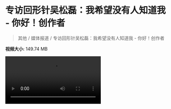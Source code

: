 # 专访回形针吴松磊：我希望没有人知道我 - 你好！创作者

> 其他 / 媒体报道 / 专访回形针吴松磊：我希望没有人知道我 - 你好！创作者

**视频大小**: 149.74 MB

<div class="video"><video src="https://file.hsyhx.top/video/其他/媒体报道/专访回形针吴松磊：我希望没有人知道我 - 你好！创作者.mp4" controls preload>🤔 您的浏览器不支持 video 标签</video></div>